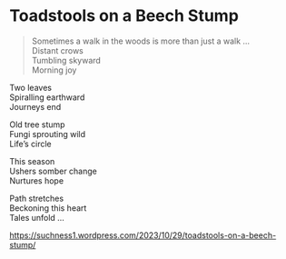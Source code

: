 # Toadstools on a Beech Stump  
> Sometimes a walk in the woods is more than just a walk …  
Distant crows  
Tumbling skyward   
Morning joy  
  
Two leaves  
Spiralling earthward  
Journeys end  
  
Old tree stump  
Fungi sprouting wild   
Life’s circle  
  
This season  
Ushers somber change  
Nurtures hope  
  
Path stretches  
Beckoning this heart  
Tales unfold …  
  
https://suchness1.wordpress.com/2023/10/29/toadstools-on-a-beech-stump/
